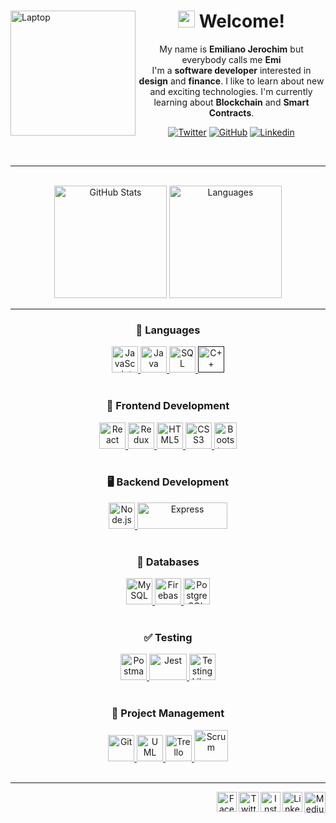 <body>
<div class="header">
  <a href="https://emijerochim.com/" target="_blank">
      <img align="left" alt="Laptop" width="200px" src="https://devathon.com/wp-content/uploads/2020/01/react-js-developers-devathon-2-1.png"/>
  </a>
  
  <div align="center">
  <h1><img src="https://user-images.githubusercontent.com/5679180/79618120-0daffb80-80be-11ea-819e-d2b0fa904d07.gif" width="27px" style="display:inline-block"> Welcome!</h1>
  <p>
      My name is <strong>Emiliano Jerochim</strong> but everybody calls me <strong>Emi</strong>
      <br>
      I'm a <strong>software developer</strong> interested in <strong>design</strong> and <strong>finance</strong>. I like to learn about new and exciting technologies. I'm currently learning about <strong>Blockchain</strong> and <strong>Smart Contracts</strong>.
  </p>
  
  [![Twitter](https://img.shields.io/twitter/follow/emijerochim?style=social)](https://twitter.com/emijerochim)
  [![GitHub](https://img.shields.io/github/followers/emijerochim?label=follow&style=social)](https://github.com/emijerochim)
  [![Linkedin](https://img.shields.io/badge/-Emi_Jerochim-blue?style=flat-square&logo=Linkedin&logoColor=white&link=https://www.linkedin.com/in/emijerochim/)](https://www.linkedin.com/in/emijerochim/)
</div>
  
</div>
<br>

<hr>

<div class="git-stats" align="center">
<br>
  <img alt="GitHub Stats" height="180px" src="https://github-readme-stats.vercel.app/api?username=emijerochim&show_icons=true&hide=stars,issues&theme=react&line_height=27&count_private=true"/>
  <img alt="Languages" height="180px" src="https://github-readme-stats.vercel.app/api/top-langs/?username=emijerochim&langs_count=3&theme=react"/>
</div>

<hr>

<div class="skill-wrap">
    <div class="skill-set" align="center">
        <h3 align="center">💬 Languages</h3>
        <a href="https://developer.mozilla.org/en-US/docs/Web/JavaScript" title="JavaScript">
            <img src="https://github.com/tomchen/stack-icons/blob/master/logos/javascript.svg" alt="JavaScript" width="42px" height="42px">
        </a>
        <a href="https://www.java.com/" title="Java">
            <img src="https://github.com/tomchen/stack-icons/blob/master/logos/java.svg" alt="Java" width="42px" height="42px">
        </a>
        <a href='https://svgshare.com/s/WMK'>
            <img src='https://svgshare.com/i/WMK.svg' alt="SQL" width="42px"height="42px" />
        </a>
        <a href='' title="C++">
            <img src="https://github.com/get-icon/geticon/blob/master/icons/c-plusplus.svg" alt="C++" width="42px" height="42px">
        </a>
        <br>
        <br>
    </div>
    <div class="skill-set" align="center">
        <h3 align="center">📱 Frontend Development</h3>
        <a href="https://reactjs.org/" title="React">
            <img src="https://github.com/tomchen/stack-icons/blob/master/logos/react.svg" alt="React" width="42px" height="42px">
        </a>
        <a href="https://redux.js.org/" title="Redux">
            <img src="https://github.com/tomchen/stack-icons/blob/master/logos/redux.svg" alt="Redux" width="42px" height="42px">
        </a>
        <a href="https://www.w3.org/TR/html5/" title="HTML5">
            <img src="https://github.com/tomchen/stack-icons/blob/master/logos/html-5.svg" alt="HTML5"  width="42px" height="42px">
        </a>
        <a href="https://www.w3.org/TR/CSS/" title="CSS3">
            <img src="https://github.com/tomchen/stack-icons/blob/master/logos/css-3.svg" alt="CSS3" width="42px" height="42px">
        </a>
        <a href="https://getbootstrap.com/" title="Bootstrap">
            <img src="https://github.com/get-icon/geticon/blob/master/icons/bootstrap.svg" alt="Bootstrap" width="36px" height="42px">
        </a>
        <br>
        <br>
    </div>
    <div class="skill-set" align="center">
        <h3 align="center">🖥️ Backend Development</h3>
        <a href="https://nodejs.org/" title="Node.js">
            <img src="https://github.com/tomchen/stack-icons/blob/master/logos/nodejs-icon.svg" alt="Node.js" width="42px" height="42px">
        </a>
        <a href="https://expressjs.com/" title="Express">
           <img src="https://github.com/tomchen/stack-icons/blob/master/logos/express.svg" alt="Express" width="144" height="42px">
        </a>
        <br>
        <br>
    </div>
    <div class="skill-set" align="center">
        <h3 align="center">💾 Databases</h3>
        <a href="https://dev.mysql.com/" title="MySQL">
            <img src="https://github.com/tomchen/stack-icons/blob/master/logos/mysql.svg" alt="MySQL" width="42px" height="42px">
        </a>
        <a href="https://firebase.google.com/" title="Firebase">
            <img src="https://github.com/get-icon/geticon/blob/master/icons/firebase.svg" alt="Firebase" width="42px" height="42px">
        </a>
        <a href="https://www.postgresql.org/" title="PostgreSQL">
            <img src="https://github.com/tomchen/stack-icons/blob/master/logos/postgresql.svg" alt="PostgreSQL" width="42px" height="42px">
        </a>
        <br>
        <br>
    </div>
    <!-- 
    <div class="skill-set" align="center">
        <h3 align="center">📦 Deploy</h3>
        <a href="https://aws.amazon.com/" title="AWS">
            <img src="https://github.com/get-icon/geticon/blob/master/icons/aws.svg" alt="AWS" width="42px" height="42px">
        </a>
        <a href="https://www.digitalocean.com/" title="DigitalOcean">
            <img src="https://github.com/get-icon/geticon/blob/master/icons/digital-ocean.svg" alt="DigitalOcean" width="42px" height="42px">
        </a>
        <a href="https://cloud.google.com/" title="Google Cloud">
            <img src="https://github.com/get-icon/geticon/blob/master/icons/google-cloud.svg" alt="Google" width="42px" height="42px">
        </a>
        <a href="https://webpack.js.org/" title="Webpack">
            <img src="https://github.com/get-icon/geticon/blob/master/icons/webpack.svg" alt="Webpack" width="42px" height="42px">
        </a>
        <a href="https://www.docker.com" title="Docker">
            <img src="https://github.com/get-icon/geticon/blob/master/icons/docker-icon.svg" alt="Docker" width="42px" height="42px">
        </a>
        <a href="https://redis.io/" title="Redis">
            <img src="https://github.com/get-icon/geticon/blob/master/icons/redis.svg" alt="Redis" width="42px" height="42px">
        </a>
        <br>
        <br>
    -->
    <div class="skill-set" align="center">
        <h3 align="center">✅ Testing</h3>
        <a href="https://www.postman.com/" title="Postman">
            <img src="https://github.com/get-icon/geticon/blob/master/icons/postman.svg" alt="Postman" width="42px" height="42px">
         </a>
        <a href="https://jestjs.io/" title="Jest">
            <img src="https://github.com/get-icon/geticon/blob/master/icons/jest.svg" alt="Jest" width="60px" height="42px">
        </a>
        <a href="https://testing-library.com/" title="Testing Library">
            <img src="https://testing-library.com/img/octopus-64x64.png" alt="Testing Library" width="42px" height="42px">
        </a>
        <br>
        <br>
    </div>
    <div class="skill-set" align="center">
        <h3 align="center">👥 Project Management</h3>
        <a href="https://git-scm.com/" title="Git">
          <img src="https://github.com/tomchen/stack-icons/blob/master/logos/git-icon.svg" alt="Git" width="42px" height="42px">
        </a>
        <a href="https://www.uml.org/" title="UML">
        <img src="https://svgshare.com/i/WQG.svg" alt="UML" width="42px" height="42px">
        </a>
        <a href="https://trello.com/" title="Trello">
            <img src="https://image.flaticon.com/icons/png/512/1313/1313644.png" alt="Trello" width="42px" height="42px">
        </a>
        <a href="https://www.scrum.org/" title="Scrum">
            <img src="https://www.pinclipart.com/picdir/big/295-2956983_scrum-comments-clipart.png" alt="Scrum" width="54px" height="50px">
        </a>
        <br>
        <br>
    </div>
</div>

<hr>

<div class="footer" align="center">
    <a href="https://medium.com/@emijerochim" target="_blank">
        <img align="right" alt="Medium" width="34px" src="https://github.com/tomchen/stack-icons/blob/master/logos/medium.svg"/>
    </a>
    <a href="https://www.linkedin.com/in/emijerochim/" target="_blank">
        <img align="right" alt="LinkedIn" width="32px" src="https://cdn1.iconfinder.com/data/icons/logotypes/32/square-linkedin-512.png"/>
    </a>
    <a href="https://www.instagram.com/emijerochim/" target="_blank">
        <img align="right" alt="Instagram" width="32px" src="https://cdn2.iconfinder.com/data/icons/social-media-2285/512/1_Instagram_colored_svg_1-512.png"/>
    </a>
    <a href="https://www.twitter.com/emijerochim/" target="_blank">
        <img align="right" alt="Twitter" width="32px" src="https://cdn2.iconfinder.com/data/icons/social-media-2285/512/1_Twitter3_colored_svg-512.png"/>
    </a>
    <a href="https://www.facebook.com/emijerochim/" target="_blank">
        <img align="right" alt="Facebook" width="32px" src="https://cdn1.iconfinder.com/data/icons/social-media-2285/512/Colored_Facebook3_svg-512.png"/>
    </a>
</div>
</body>
